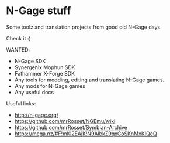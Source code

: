 # N-Gage stuff

Some toolz and translation projects from good old N-Gage days

Check it :)

WANTED:
- N-Gage SDK 
- Synergenix Mophun SDK
- Fathammer X-Forge SDK
- Any tools for modding, editing and translating N-Gage games.
- Any mods for N-Gage games
- Any useful docs

Useful links:
- http://n-gage.org/
- https://github.com/mrRosset/NGEmu/wiki
- https://github.com/mrRosset/Symbian-Archive
- https://mega.nz/#F!ml02EAjK!N9AlbkZ9qxCoSKnMxKIQeQ
